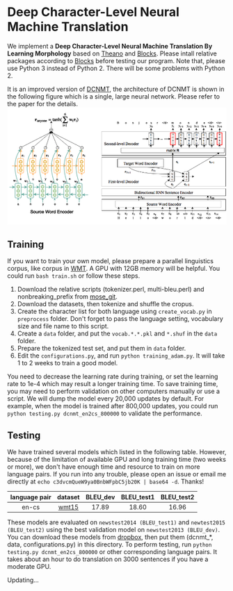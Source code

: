 Deep Character-Level Neural Machine Translation
============
We implement a **Deep Character-Level Neural Machine Translation By Learning Morphology** based on [Theano](https://github.com/Theano/Theano) and [Blocks](https://github.com/mila-udem/blocks). Please intall relative packages according to [Blocks](http://blocks.readthedocs.io/en/latest/setup.html) before testing our program. Note that, please use Python 3 instead of Python 2. There will be some problems with Python 2. 

It is an improved version of [DCNMT](https://github.com/swordyork/dcnmt/tree/old-version), the architecture of DCNMT is shown in the following figure which is a single, large neural network. Please refer to the paper for the details.
![DCNMT](/dcnmt.png?raw=true "The architecture of DCNMT")


Training
-----------------------
If you want to train your own model, please prepare a parallel linguistics corpus, like corpus in [WMT](http://www.statmt.org/wmt15/translation-task.html). A GPU with 12GB memory will be helpful. You could run `bash train.sh` or follow these steps.
 1. Download the relative scripts (tokenizer.perl, multi-bleu.perl) and nonbreaking_prefix from [mose_git](https://raw.githubusercontent.com/moses-smt/mosesdecoder/master/scripts).
 2. Download the datasets, then tokenize and shuffle the cropus.
 3. Create the character list for both language using `create_vocab.py` in `preprocess` folder. Don't forget to pass the language setting, vocabulary size and file name to this script.
 4. Create a `data` folder, and put the `vocab.*.*.pkl` and `*.shuf` in the `data` folder.
 5. Prepare the tokenized test set, and put them in `data` folder.
 6. Edit the `configurations.py`, and run `python training_adam.py`. It will take 1 to 2 weeks to train a good model.

You need to decrease the learning rate during training, or set the learning rate to 1e-4 which may result a longer training time. To save training time, you may need to perform validation on other computers manually or use a script. We will dump the model every 20,000 updates by default. For example, when the model is trained after 800,000 updates, you could run `python testing.py dcnmt_en2cs_800000` to validate the performance.


Testing
-----------------------
We have trained several models which listed in the following table. However, because of the limitation of available GPU and long training time (two weeks or more), we don't have enough time and resource to train on more language pairs. If you run into any trouble, please open an issue or email me directly at `echo c3dvcmQueW9ya0BnbWFpbC5jb20K | base64 -d`. Thanks!

| language pair | dataset | BLEU_dev | BLEU_test1 | BLEU_test2 |
|:--------:|:--------:|:--------:|:--------:|:--------:|
| en-cs | [wmt15](http://www.statmt.org/wmt15/translation-task.html) | 17.89 | 18.60 | 16.96 |

These models are evaluated on `newstest2014 (BLEU_test1)` and `newtest2015 (BLEU_test2)` using the best validation model on `newstest2013 (BLEU_dev)`. You can download these models from [dropbox](https://www.dropbox.com/sh/o34kd051rm2duvu/AAA5ReaXrr043EocIYZuwPJsa?dl=0), then put them (dcnmt_\*, data, configurations.py) in this directory. To perform testing, run `python testing.py dcnmt_en2cs_800000` or other corresponding language pairs. It takes about an hour to do translation on 3000 sentences if you have a moderate GPU.

Updating...

